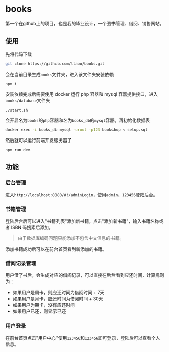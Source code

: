 # books
第一个在github上的项目，也是我的毕业设计，一个图书管理、借阅、销售网站。

## 使用

先将代码下载
```bash
git clone https://github.com/ltaoo/books.git
```

会在当前目录生成`books`文件夹，进入该文件夹安装依赖
```bash
npm i
```

安装依赖完成后需要使用 docker 运行 php 容器和 mysql 容器提供接口，进入`books/database`文件夹
```bash
./start.sh
```

会开启名为`books`的`php`容器和名为`books_db`的`mysql`容器，再初始化数据表
```bash
docker exec -i books_db mysql -uroot -p123 bookshop < setup.sql
```

然后就可以运行前端开发服务器了
```bash
npm run dev
```

## 功能

### 后台管理

进入`http://localhost:8080/#!/adminLogin`，使用`admin`，`123456`登陆后台。

### 书籍管理
登陆后台后可以进入"书籍列表"添加新书籍，点击"添加新书籍"，输入书籍名称或者 ISBN 码搜索后添加。
> 由于数据库编码问题只能添加不包含中文信息的书籍。

添加书籍成功后可以在前台首页看到新添加的书籍。

### 借阅记录管理

用户借了书后，会生成对应的借阅记录，可以直接在后台看到应还时间，计算规则为：
- 如果用户是周卡，则应还时间为借阅时间 + 7天
- 如果用户是月卡，应还时间为借阅时间 + 30天
- 如果用户为期卡，没有应还时间
- 如果用户已还，则显示已还

### 用户登录

在前台首页点击"用户中心"使用`123456`和`123456`即可登录，登陆后可以查看个人信息。



